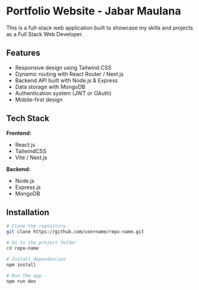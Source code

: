 # Portfolio Website - Jabar Maulana

This is a full-stack web application built to showcase my skills and projects as a Full Stack Web Developer.

## Features

- Responsive design using Tailwind CSS
- Dynamic routing with React Router / Next.js
- Backend API built with Node.js & Express
- Data storage with MongoDB
- Authentication system (JWT or OAuth)
- Mobile-first design

## Tech Stack

**Frontend:**  
- React.js  
- TailwindCSS  
- Vite / Next.js  

**Backend:**  
- Node.js  
- Express.js  
- MongoDB  

## Installation

```bash
# Clone the repository
git clone https://github.com/username/repo-name.git

# Go to the project folder
cd repo-name

# Install dependencies
npm install

# Run the app
npm run dev
